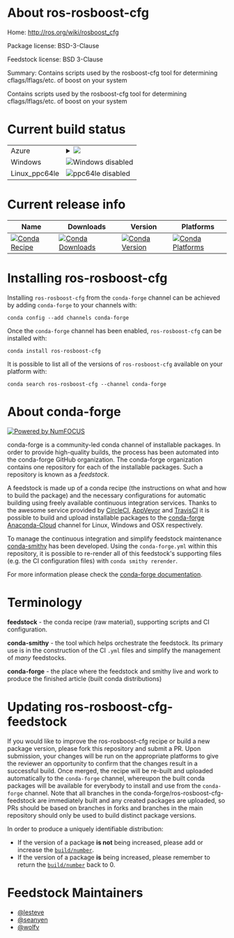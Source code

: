 About ros-rosboost-cfg
======================

Home: http://ros.org/wiki/rosboost_cfg

Package license: BSD-3-Clause

Feedstock license: BSD 3-Clause

Summary: Contains scripts used by the rosboost-cfg tool for determining cflags/lflags/etc. of boost on your system


Contains scripts used by the rosboost-cfg tool for determining
cflags/lflags/etc. of boost on your system


Current build status
====================


<table>
    
  <tr>
    <td>Azure</td>
    <td>
      <details>
        <summary>
          <a href="https://dev.azure.com/conda-forge/feedstock-builds/_build/latest?definitionId=8178&branchName=master">
            <img src="https://dev.azure.com/conda-forge/feedstock-builds/_apis/build/status/ros-rosboost-cfg-feedstock?branchName=master">
          </a>
        </summary>
        <table>
          <thead><tr><th>Variant</th><th>Status</th></tr></thead>
          <tbody><tr>
              <td>linux_python2.7</td>
              <td>
                <a href="https://dev.azure.com/conda-forge/feedstock-builds/_build/latest?definitionId=8178&branchName=master">
                  <img src="https://dev.azure.com/conda-forge/feedstock-builds/_apis/build/status/ros-rosboost-cfg-feedstock?branchName=master&jobName=linux&configuration=linux_python2.7" alt="variant">
                </a>
              </td>
            </tr><tr>
              <td>linux_python3.6</td>
              <td>
                <a href="https://dev.azure.com/conda-forge/feedstock-builds/_build/latest?definitionId=8178&branchName=master">
                  <img src="https://dev.azure.com/conda-forge/feedstock-builds/_apis/build/status/ros-rosboost-cfg-feedstock?branchName=master&jobName=linux&configuration=linux_python3.6" alt="variant">
                </a>
              </td>
            </tr><tr>
              <td>linux_python3.7</td>
              <td>
                <a href="https://dev.azure.com/conda-forge/feedstock-builds/_build/latest?definitionId=8178&branchName=master">
                  <img src="https://dev.azure.com/conda-forge/feedstock-builds/_apis/build/status/ros-rosboost-cfg-feedstock?branchName=master&jobName=linux&configuration=linux_python3.7" alt="variant">
                </a>
              </td>
            </tr><tr>
              <td>osx_python2.7</td>
              <td>
                <a href="https://dev.azure.com/conda-forge/feedstock-builds/_build/latest?definitionId=8178&branchName=master">
                  <img src="https://dev.azure.com/conda-forge/feedstock-builds/_apis/build/status/ros-rosboost-cfg-feedstock?branchName=master&jobName=osx&configuration=osx_python2.7" alt="variant">
                </a>
              </td>
            </tr><tr>
              <td>osx_python3.6</td>
              <td>
                <a href="https://dev.azure.com/conda-forge/feedstock-builds/_build/latest?definitionId=8178&branchName=master">
                  <img src="https://dev.azure.com/conda-forge/feedstock-builds/_apis/build/status/ros-rosboost-cfg-feedstock?branchName=master&jobName=osx&configuration=osx_python3.6" alt="variant">
                </a>
              </td>
            </tr><tr>
              <td>osx_python3.7</td>
              <td>
                <a href="https://dev.azure.com/conda-forge/feedstock-builds/_build/latest?definitionId=8178&branchName=master">
                  <img src="https://dev.azure.com/conda-forge/feedstock-builds/_apis/build/status/ros-rosboost-cfg-feedstock?branchName=master&jobName=osx&configuration=osx_python3.7" alt="variant">
                </a>
              </td>
            </tr>
          </tbody>
        </table>
      </details>
    </td>
  </tr>
  <tr>
    <td>Windows</td>
    <td>
      <img src="https://img.shields.io/badge/Windows-disabled-lightgrey.svg" alt="Windows disabled">
    </td>
  </tr>
  <tr>
    <td>Linux_ppc64le</td>
    <td>
      <img src="https://img.shields.io/badge/ppc64le-disabled-lightgrey.svg" alt="ppc64le disabled">
    </td>
  </tr>
</table>

Current release info
====================

| Name | Downloads | Version | Platforms |
| --- | --- | --- | --- |
| [![Conda Recipe](https://img.shields.io/badge/recipe-ros--rosboost--cfg-green.svg)](https://anaconda.org/conda-forge/ros-rosboost-cfg) | [![Conda Downloads](https://img.shields.io/conda/dn/conda-forge/ros-rosboost-cfg.svg)](https://anaconda.org/conda-forge/ros-rosboost-cfg) | [![Conda Version](https://img.shields.io/conda/vn/conda-forge/ros-rosboost-cfg.svg)](https://anaconda.org/conda-forge/ros-rosboost-cfg) | [![Conda Platforms](https://img.shields.io/conda/pn/conda-forge/ros-rosboost-cfg.svg)](https://anaconda.org/conda-forge/ros-rosboost-cfg) |

Installing ros-rosboost-cfg
===========================

Installing `ros-rosboost-cfg` from the `conda-forge` channel can be achieved by adding `conda-forge` to your channels with:

```
conda config --add channels conda-forge
```

Once the `conda-forge` channel has been enabled, `ros-rosboost-cfg` can be installed with:

```
conda install ros-rosboost-cfg
```

It is possible to list all of the versions of `ros-rosboost-cfg` available on your platform with:

```
conda search ros-rosboost-cfg --channel conda-forge
```


About conda-forge
=================

[![Powered by NumFOCUS](https://img.shields.io/badge/powered%20by-NumFOCUS-orange.svg?style=flat&colorA=E1523D&colorB=007D8A)](http://numfocus.org)

conda-forge is a community-led conda channel of installable packages.
In order to provide high-quality builds, the process has been automated into the
conda-forge GitHub organization. The conda-forge organization contains one repository
for each of the installable packages. Such a repository is known as a *feedstock*.

A feedstock is made up of a conda recipe (the instructions on what and how to build
the package) and the necessary configurations for automatic building using freely
available continuous integration services. Thanks to the awesome service provided by
[CircleCI](https://circleci.com/), [AppVeyor](https://www.appveyor.com/)
and [TravisCI](https://travis-ci.org/) it is possible to build and upload installable
packages to the [conda-forge](https://anaconda.org/conda-forge)
[Anaconda-Cloud](https://anaconda.org/) channel for Linux, Windows and OSX respectively.

To manage the continuous integration and simplify feedstock maintenance
[conda-smithy](https://github.com/conda-forge/conda-smithy) has been developed.
Using the ``conda-forge.yml`` within this repository, it is possible to re-render all of
this feedstock's supporting files (e.g. the CI configuration files) with ``conda smithy rerender``.

For more information please check the [conda-forge documentation](https://conda-forge.org/docs/).

Terminology
===========

**feedstock** - the conda recipe (raw material), supporting scripts and CI configuration.

**conda-smithy** - the tool which helps orchestrate the feedstock.
                   Its primary use is in the construction of the CI ``.yml`` files
                   and simplify the management of *many* feedstocks.

**conda-forge** - the place where the feedstock and smithy live and work to
                  produce the finished article (built conda distributions)


Updating ros-rosboost-cfg-feedstock
===================================

If you would like to improve the ros-rosboost-cfg recipe or build a new
package version, please fork this repository and submit a PR. Upon submission,
your changes will be run on the appropriate platforms to give the reviewer an
opportunity to confirm that the changes result in a successful build. Once
merged, the recipe will be re-built and uploaded automatically to the
`conda-forge` channel, whereupon the built conda packages will be available for
everybody to install and use from the `conda-forge` channel.
Note that all branches in the conda-forge/ros-rosboost-cfg-feedstock are
immediately built and any created packages are uploaded, so PRs should be based
on branches in forks and branches in the main repository should only be used to
build distinct package versions.

In order to produce a uniquely identifiable distribution:
 * If the version of a package **is not** being increased, please add or increase
   the [``build/number``](https://conda.io/docs/user-guide/tasks/build-packages/define-metadata.html#build-number-and-string).
 * If the version of a package **is** being increased, please remember to return
   the [``build/number``](https://conda.io/docs/user-guide/tasks/build-packages/define-metadata.html#build-number-and-string)
   back to 0.

Feedstock Maintainers
=====================

* [@lesteve](https://github.com/lesteve/)
* [@seanyen](https://github.com/seanyen/)
* [@wolfv](https://github.com/wolfv/)

